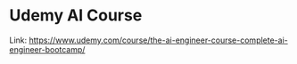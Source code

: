 # Udemy AI Course
Link: https://www.udemy.com/course/the-ai-engineer-course-complete-ai-engineer-bootcamp/